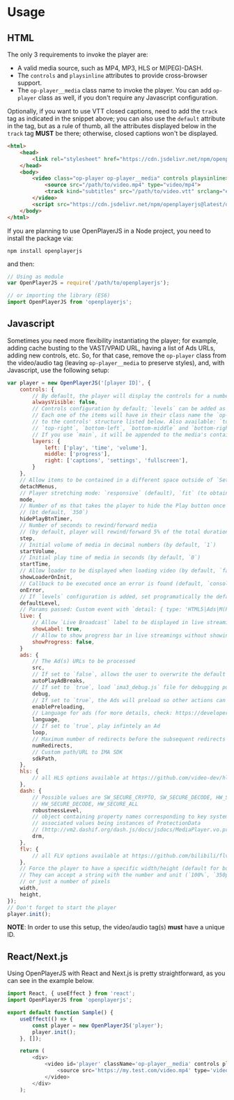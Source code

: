 # Usage

## HTML

The only 3 requirements to invoke the player are:

* A valid media source, such as MP4, MP3, HLS or M(PEG)-DASH.
* The `controls` and `playsinline` attributes to provide cross-browser support.
* The `op-player__media` class name to invoke the player. You can add `op-player` class as well, if you don't require any Javascript configuration.

Optionally, if you want to use VTT closed captions, need to add the `track` tag as indicated in the  snippet above; you can also use the `default` attribute in the tag, but as a rule of thumb, all the attributes displayed below in the `track` tag **MUST** be there; otherwise, closed captions won't be displayed.

```html
<html>
    <head>
        <link rel="stylesheet" href="https://cdn.jsdelivr.net/npm/openplayerjs@latest/dist/openplayer.min.css">
    </head>
    <body>
        <video class="op-player op-player__media" controls playsinline>
            <source src="/path/to/video.mp4" type="video/mp4">
            <track kind="subtitles" src="/path/to/video.vtt" srclang="en" label="English">
        </video>
        <script src="https://cdn.jsdelivr.net/npm/openplayerjs@latest/dist/openplayer.min.js"></script>
    </body>
</html>
```

If you are planning to use OpenPlayerJS in a Node project, you need to install the package via:

```node
npm install openplayerjs
```

and then:

```javascript
// Using as module
var OpenPlayerJS = require('/path/to/openplayerjs');

// or importing the library (ES6)
import OpenPlayerJS from 'openplayerjs';
```

## Javascript

Sometimes you need more flexibility instantiating the player; for example, adding cache busting to the VAST/VPAID URL, having a list of Ads URLs, adding new controls, etc. So, for that case, remove the `op-player` class from the video/audio tag (leaving `op-player__media` to preserve styles), and, with Javascript, use the following setup:

```javascript
var player = new OpenPlayerJS('[player ID]', {
    controls: {
        // By default, the player will display the controls for a number of seconds before they are hidden; this option will allow the user to permanently show the controls if they need fully customize them.
        alwaysVisible: false,
        // Controls configuration by default; `levels` can be added as well since it's an optional feature;
        // Each one of the items will have in their class name the `op-control__[left|middle|right]` according
        // to the controls' structure listed below. Also available: `top-left`, `top-middle`,
        // `top-right`, `bottom-left`, `bottom-middle` and `bottom-right`.
        // If you use `main`, it will be appended to the media's container to create elements.
        layers: {
            left: ['play', 'time', 'volume'],
            middle: ['progress'],
            right: ['captions', 'settings', 'fullscreen'],
        }
    },
    // Allow items to be contained in a different space outside of `Settings`
    detachMenus,
    // Player stretching mode: `responsive` (default), `fit` (to obtain black bars) or `fill` (crop image)
    mode,
    // Number of ms that takes the player to hide the Play button once it starts playing (video only)
    // (bt default, `350`)
    hidePlayBtnTimer,
    // Number of seconds to rewind/forward media
    // (by default, player will rewind/forward 5% of the total duration of media)
    step,
    // Initial volume of media in decimal numbers (by default, `1`)
    startVolume,
    // Initial play time of media in seconds (by default, `0`)
    startTime,
    // Allow loader to be displayed when loading video (by default, `false`)
    showLoaderOnInit,
    // Callback to be executed once an error is found (default, `console.error`)
    onError,
    // If `levels` configuration is added, set programatically the default level
    defaultLevel,
    // Params passed: Custom event with `detail: { type: 'HTML5|Ads|M(PEG)-DASH|HLS', message, data },`
    live: {
        // Allow `Live Broadcast` label to be displayed in live streamings (by default, `false`)
        showLabel: true,
        // Allow to show progress bar in live streamings without showing constant updates
        showProgress: false,
    }
    ads: {
        // The Ad(s) URLs to be processed
        src,
        // If set to `false`, allows the user to overwrite the default mechanism to skip Ads
        autoPlayAdBreaks,
        // If set to `true`, load `ima3_debug.js` file for debugging purposes
        debug,
        // If set to `true`, the Ads will preload so other actions can be executed with `adsloaded` event
        enablePreloading,
        // Language for ads (for more details, check: https://developers.google.com/interactive-media-ads/docs/sdks/html5/client-side/localization)
        language,
        // If set to `true`, play infintely an Ad
        loop,
        // Maximum number of redirects before the subsequent redirects will be denied (by default, `4`)
        numRedirects,
        // Custom path/URL to IMA SDK
        sdkPath,
    },
    hls: {
        // all HLS options available at https://github.com/video-dev/hls.js/blob/master/docs/API.md#fine-tuning.
    },
    dash: {
        // Possible values are SW_SECURE_CRYPTO, SW_SECURE_DECODE, HW_SECURE_CRYPTO, HW_SECURE_CRYPTO,
        // HW_SECURE_DECODE, HW_SECURE_ALL
        robustnessLevel,
        // object containing property names corresponding to key system name strings (e.g. "org.w3.clearkey") and
        // associated values being instances of ProtectionData
        // (http://vm2.dashif.org/dash.js/docs/jsdocs/MediaPlayer.vo.protection.ProtectionData.html)
        drm,
    },
    flv: {
        // all FLV options available at https://github.com/bilibili/flv.js/blob/master/docs/api.md#mediadatasource
    },
    // Force the player to have a specific width/height (default for both: 0)
    // They can accept a string with the number and unit (`100%`, `350px`)
    // or just a number of pixels
    width,
    height,
});
// Don't forget to start the player
player.init();
```

**NOTE**: In order to use this setup, the video/audio tag(s) **must** have a unique ID.

## React/Next.js

Using OpenPlayerJS with React and Next.js is pretty straightforward, as you can see in the example below.

```javascript
import React, { useEffect } from 'react';
import OpenPlayerJS from 'openplayerjs';

export default function Sample() {
    useEffect(() => {
        const player = new OpenPlayerJS('player');
        player.init();
    }, []);

    return (
        <div>
            <video id='player' className='op-player__media' controls playsInline>
                <source src='https://my.test.com/video.mp4' type='video/mp4' />
            </video>
        </div>
    );
```

